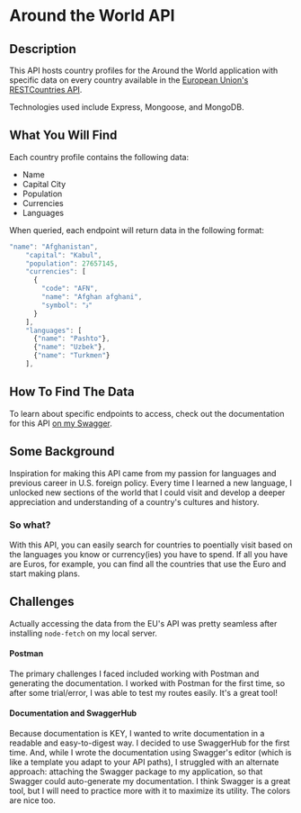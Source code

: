 # Around the World API

## Description

This API hosts country profiles for the Around the World application with specific data on every country available in the [European Union's RESTCountries API](https://restcountries.eu/).

Technologies used include Express, Mongoose, and MongoDB.

## What You Will Find
Each country profile contains the following data:

- Name
- Capital City
- Population
- Currencies
- Languages

When queried, each endpoint will return data in the following format:

```js
"name": "Afghanistan",
    "capital": "Kabul",
    "population": 27657145,
    "currencies": [
      {
        "code": "AFN",
        "name": "Afghan afghani",
        "symbol": "؋"
      }
    ],
    "languages": [
      {"name": "Pashto"},
      {"name": "Uzbek"},
      {"name": "Turkmen"}
    ],
```

## How To Find The Data

To learn about specific endpoints to access, check out the documentation for this API [on my Swagger](https://app.swaggerhub.com/apis/arjunrawal07/CountriesAPI/1.0.0).

## Some Background

Inspiration for making this API came from my passion for languages and previous career in U.S. foreign policy. Every time I learned a new language, I unlocked new sections of the world that I could visit and develop a deeper appreciation and understanding of a country's cultures and history.

### So what?

With this API, you can easily search for countries to poentially visit based on the languages you know or currency(ies) you have to spend. If all you have are Euros, for example, you can find all the countries that use the Euro and start making plans.

## Challenges

Actually accessing the data from the EU's API was pretty seamless after installing `node-fetch` on my local server.

#### Postman

The primary challenges I faced included working with Postman and generating the documentation. I worked with Postman for the first time, so after some trial/error, I was able to test my routes easily. It's a great tool!

#### Documentation and SwaggerHub

Because documentation is KEY, I wanted to write documentation in a readable and easy-to-digest way. I decided to use SwaggerHub for the first time. And, while I wrote the documentation using Swagger's editor (which is like a template you adapt to your API paths), I struggled with an alternate approach: attaching the Swagger package to my application, so that Swagger could auto-generate my documentation. I think Swagger is a great tool, but I will need to practice more with it to maximize its utility. The colors are nice too.
